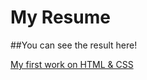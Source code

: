 # My Resume

##You can see the result here!

[My first work on HTML & CSS](https://bibiriboza.github.io/resume/)
